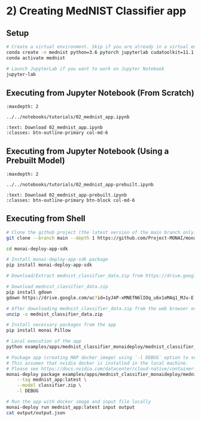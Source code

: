 # 2) Creating MedNIST Classifier app

## Setup

```bash
# Create a virtual environment. Skip if you are already in a virtual environment.
conda create -n mednist python=3.6 pytorch jupyterlab cudatoolkit=11.1 -c pytorch -c conda-forge
conda activate mednist

# Launch JupyterLab if you want to work on Jupyter Notebook
jupyter-lab
```

## Executing from Jupyter Notebook (From Scratch)

```{toctree}
:maxdepth: 2

../../notebooks/tutorials/02_mednist_app.ipynb
```

```{link-button} ../../_static/notebooks/tutorials/02_mednist_app.ipynb
:text: Download 02_mednist_app.ipynb
:classes: btn-outline-primary col-md-6
```

## Executing from Jupyter Notebook (Using a Prebuilt Model)

```{toctree}
:maxdepth: 2

../../notebooks/tutorials/02_mednist_app-prebuilt.ipynb
```

```{link-button} ../../_static/notebooks/tutorials/02_mednist_app-prebuilt.ipynb
:text: Download 02_mednist_app-prebuilt.ipynb
:classes: btn-outline-primary btn-block col-md-6
```

## Executing from Shell

```bash
# Clone the github project (the latest version of the main branch only)
git clone --branch main --depth 1 https://github.com/Project-MONAI/monai-deploy-app-sdk.git

cd monai-deploy-app-sdk

# Install monai-deploy-app-sdk package
pip install monai-deploy-app-sdk

# Download/Extract mednist_classifier_data.zip from https://drive.google.com/file/d/1yJ4P-xMNEfN6lIOq_u6x1eMAq1_MJu-E/view?usp=sharing

# Download mednist_classifier_data.zip
pip install gdown
gdown https://drive.google.com/uc?id=1yJ4P-xMNEfN6lIOq_u6x1eMAq1_MJu-E

# After downloading mednist_classifier_data.zip from the web browser or using gdown,
unzip -o mednist_classifier_data.zip

# Install necessary packages from the app
pip install monai Pillow

# Local execution of the app
python examples/apps/mednist_classifier_monaideploy/mednist_classifier_monaideploy.py -i input/AbdomenCT_007000.jpeg -o output -m classifier.zip

# Package app (creating MAP docker image) using `-l DEBUG` option to see progress.
# This assumes that nvidia docker is installed in the local machine.
# Please see https://docs.nvidia.com/datacenter/cloud-native/container-toolkit/install-guide.html#docker to install nvidia-docker2.
monai-deploy package examples/apps/mednist_classifier_monaideploy/mednist_classifier_monaideploy.py \
    --tag mednist_app:latest \
    --model classifier.zip \
    -l DEBUG

# Run the app with docker image and input file locally
monai-deploy run mednist_app:latest input output
cat output/output.json
```
